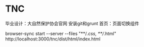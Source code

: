 # TNC
毕业设计：大自然保护协会官网
安装git和grunt
首页：页面切换组件

browser-sync start --server --files "**/*.css, **/*.html"
http://localhost:3000/tnc/dist/html/index.html